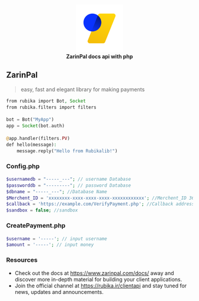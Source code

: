 <p align="center">
    <a href="https://github.com/ejazDevless/ZarinPal-docs-php/">
        <img src="https://raw.githubusercontent.com/ejazDevless/ZarinPal-docs-php/refs/heads/main/assets/logo.png" alt="ZarinPal" width="128">
    </a>
    <br>
    <b>ZarinPal docs api with php</b>
    <br>
</p>

## ZarinPal

> easy, fast and elegant library for making payments

``` PHP
from rubika import Bot, Socket
from rubika.filters import filters

bot = Bot("MyApp")
app = Socket(bot.auth)

@app.handler(filters.PV)
def hello(message):
    message.reply("Hello from Rubikalib!")
```


### Config.php

``` PHP
$usernamedb = "-----_---"; // username Database
$passworddb = "---------"; // password Database
$dbname = "-----_---"; //Database Name
$Merchent_ID = 'xxxxxxxx-xxxx-xxxx-xxxx-xxxxxxxxxxxx'; //Merchent_ID 36 character
$callback = 'https://example.com/VerifyPayment.php'; //Callback address
$sandbox = false; //sandbox
```

### CreatePayment.php

``` PHP
$username = '-----'; // input username
$amount = '-----'; // input money
```

### Resources

- Check out the docs at https://www.zarinpal.com/docs/
away and discover more in-depth material for building your client applications.
- Join the official channel at https://rubika.ir/clientapi and stay tuned for news, updates and announcements.
